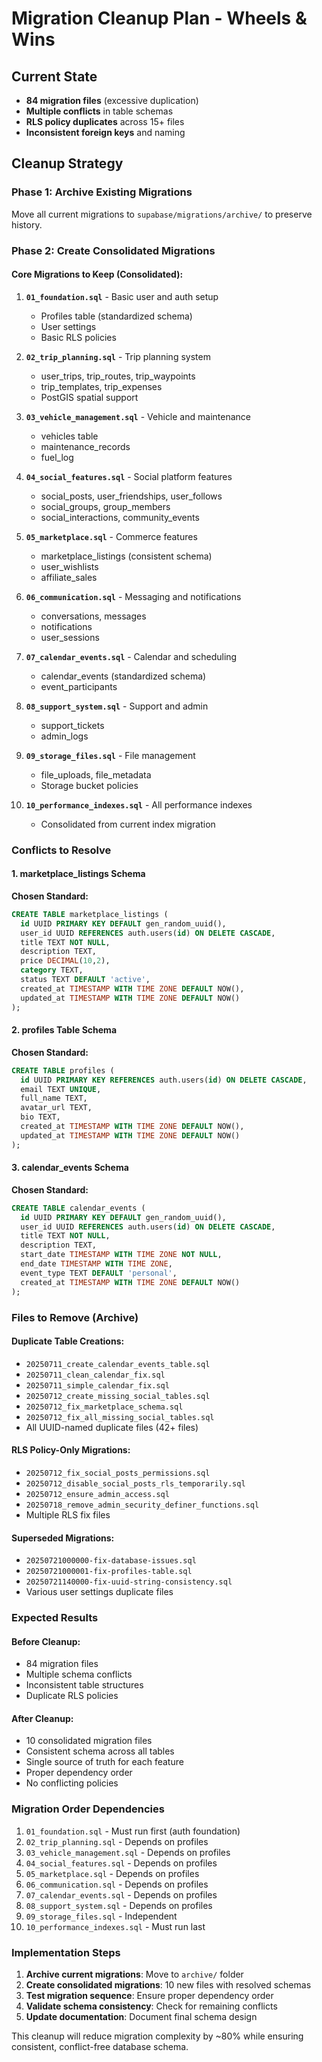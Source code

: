 # Migration Cleanup Plan - Wheels & Wins

## Current State
- **84 migration files** (excessive duplication)
- **Multiple conflicts** in table schemas
- **RLS policy duplicates** across 15+ files
- **Inconsistent foreign keys** and naming

## Cleanup Strategy

### Phase 1: Archive Existing Migrations
Move all current migrations to `supabase/migrations/archive/` to preserve history.

### Phase 2: Create Consolidated Migrations

#### Core Migrations to Keep (Consolidated):

1. **`01_foundation.sql`** - Basic user and auth setup
   - Profiles table (standardized schema)
   - User settings
   - Basic RLS policies

2. **`02_trip_planning.sql`** - Trip planning system
   - user_trips, trip_routes, trip_waypoints
   - trip_templates, trip_expenses
   - PostGIS spatial support

3. **`03_vehicle_management.sql`** - Vehicle and maintenance
   - vehicles table
   - maintenance_records
   - fuel_log

4. **`04_social_features.sql`** - Social platform features
   - social_posts, user_friendships, user_follows
   - social_groups, group_members
   - social_interactions, community_events

5. **`05_marketplace.sql`** - Commerce features
   - marketplace_listings (consistent schema)
   - user_wishlists
   - affiliate_sales

6. **`06_communication.sql`** - Messaging and notifications
   - conversations, messages
   - notifications
   - user_sessions

7. **`07_calendar_events.sql`** - Calendar and scheduling
   - calendar_events (standardized schema)
   - event_participants

8. **`08_support_system.sql`** - Support and admin
   - support_tickets
   - admin_logs

9. **`09_storage_files.sql`** - File management
   - file_uploads, file_metadata
   - Storage bucket policies

10. **`10_performance_indexes.sql`** - All performance indexes
    - Consolidated from current index migration

### Conflicts to Resolve

#### 1. marketplace_listings Schema
**Chosen Standard:**
```sql
CREATE TABLE marketplace_listings (
  id UUID PRIMARY KEY DEFAULT gen_random_uuid(),
  user_id UUID REFERENCES auth.users(id) ON DELETE CASCADE,
  title TEXT NOT NULL,
  description TEXT,
  price DECIMAL(10,2),
  category TEXT,
  status TEXT DEFAULT 'active',
  created_at TIMESTAMP WITH TIME ZONE DEFAULT NOW(),
  updated_at TIMESTAMP WITH TIME ZONE DEFAULT NOW()
);
```

#### 2. profiles Table Schema
**Chosen Standard:**
```sql
CREATE TABLE profiles (
  id UUID PRIMARY KEY REFERENCES auth.users(id) ON DELETE CASCADE,
  email TEXT UNIQUE,
  full_name TEXT,
  avatar_url TEXT,
  bio TEXT,
  created_at TIMESTAMP WITH TIME ZONE DEFAULT NOW(),
  updated_at TIMESTAMP WITH TIME ZONE DEFAULT NOW()
);
```

#### 3. calendar_events Schema
**Chosen Standard:**
```sql
CREATE TABLE calendar_events (
  id UUID PRIMARY KEY DEFAULT gen_random_uuid(),
  user_id UUID REFERENCES auth.users(id) ON DELETE CASCADE,
  title TEXT NOT NULL,
  description TEXT,
  start_date TIMESTAMP WITH TIME ZONE NOT NULL,
  end_date TIMESTAMP WITH TIME ZONE,
  event_type TEXT DEFAULT 'personal',
  created_at TIMESTAMP WITH TIME ZONE DEFAULT NOW()
);
```

### Files to Remove (Archive)

#### Duplicate Table Creations:
- `20250711_create_calendar_events_table.sql`
- `20250711_clean_calendar_fix.sql`
- `20250711_simple_calendar_fix.sql`
- `20250712_create_missing_social_tables.sql`
- `20250712_fix_marketplace_schema.sql`
- `20250712_fix_all_missing_social_tables.sql`
- All UUID-named duplicate files (42+ files)

#### RLS Policy-Only Migrations:
- `20250712_fix_social_posts_permissions.sql`
- `20250712_disable_social_posts_rls_temporarily.sql`
- `20250712_ensure_admin_access.sql`
- `20250718_remove_admin_security_definer_functions.sql`
- Multiple RLS fix files

#### Superseded Migrations:
- `20250721000000-fix-database-issues.sql`
- `20250721000001-fix-profiles-table.sql`
- `20250721140000-fix-uuid-string-consistency.sql`
- Various user settings duplicate files

### Expected Results

#### Before Cleanup:
- 84 migration files
- Multiple schema conflicts
- Inconsistent table structures
- Duplicate RLS policies

#### After Cleanup:
- 10 consolidated migration files
- Consistent schema across all tables
- Single source of truth for each feature
- Proper dependency order
- No conflicting policies

### Migration Order Dependencies

1. `01_foundation.sql` - Must run first (auth foundation)
2. `02_trip_planning.sql` - Depends on profiles
3. `03_vehicle_management.sql` - Depends on profiles
4. `04_social_features.sql` - Depends on profiles
5. `05_marketplace.sql` - Depends on profiles
6. `06_communication.sql` - Depends on profiles
7. `07_calendar_events.sql` - Depends on profiles
8. `08_support_system.sql` - Depends on profiles
9. `09_storage_files.sql` - Independent
10. `10_performance_indexes.sql` - Must run last

### Implementation Steps

1. **Archive current migrations**: Move to `archive/` folder
2. **Create consolidated migrations**: 10 new files with resolved schemas
3. **Test migration sequence**: Ensure proper dependency order
4. **Validate schema consistency**: Check for remaining conflicts
5. **Update documentation**: Document final schema design

This cleanup will reduce migration complexity by ~80% while ensuring consistent, conflict-free database schema.